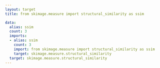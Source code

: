 ```yaml
---
layout: target
title: from skimage.measure import structural_similarity as ssim

data:
  alias: ssim
  count: 3
  imports:
  - alias: ssim
    count: 3
    import: from skimage.measure import structural_similarity as ssim
    target: skimage.measure.structural_similarity
  target: skimage.measure.structural_similarity
---
```

